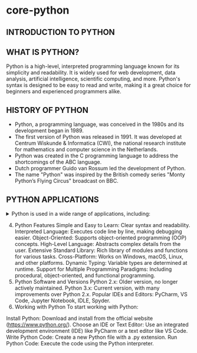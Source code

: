 # core-python

## INTRODUCTION TO PYTHON

## WHAT IS PYTHON?
Python is a high-level, interpreted programming language known for its simplicity and readability. It is widely used for web development, data analysis, artificial intelligence, scientific computing, and more. Python's syntax is designed to be easy to read and write, making it a great choice for beginners and experienced programmers alike.

## HISTORY OF PYTHON
- Python, a programming language, was conceived in the 1980s and its development began in 1989. 
- The first version of Python was released in 1991. It was developed at Centrum Wiskunde & Informatica (CWI), the national research institute for mathematics and computer science in the 
  Netherlands. 
- Python was created in the C programming language to address the shortcomings of the ABC language. 
- Dutch programmer Guido van Rossum led the development of Python. 
- The name "Python" was inspired by the British comedy series "Monty Python’s Flying Circus" broadcast on BBC.

## PYTHON APPLICATIONS

<details>
  <summary>Python is used in a wide range of applications, including:</summary>
- Web Development: Frameworks like Django and Flask.
- Data Analysis: Libraries like pandas, NumPy, and Matplotlib.
- Machine Learning and AI: Libraries like TensorFlow, Keras, and Scikit-learn.
- Automation and Scripting: Automating repetitive tasks and writing scripts.
- Scientific Computing: Tools like SciPy and SymPy.
- Software Development: Building software applications.
- Game Development: Libraries like Pygame.
</details>

4. Python Features
Simple and Easy to Learn: Clear syntax and readability.
Interpreted Language: Executes code line by line, making debugging easier.
Object-Oriented: Supports object-oriented programming (OOP) concepts.
High-Level Language: Abstracts complex details from the user.
Extensive Standard Library: Rich library of modules and functions for various tasks.
Cross-Platform: Works on Windows, macOS, Linux, and other platforms.
Dynamic Typing: Variable types are determined at runtime.
Support for Multiple Programming Paradigms: Including procedural, object-oriented, and functional programming.
5. Python Software and Versions
Python 2.x: Older version, no longer actively maintained.
Python 3.x: Current version, with many improvements over Python 2.x.
Popular IDEs and Editors: PyCharm, VS Code, Jupyter Notebook, IDLE, Spyder.
6. Working with Python
To start working with Python:

Install Python: Download and install from the official website (https://www.python.org/).
Choose an IDE or Text Editor: Use an integrated development environment (IDE) like PyCharm or a text editor like VS Code.
Write Python Code: Create a new Python file with a .py extension.
Run Python Code: Execute the code using the Python interpreter.
